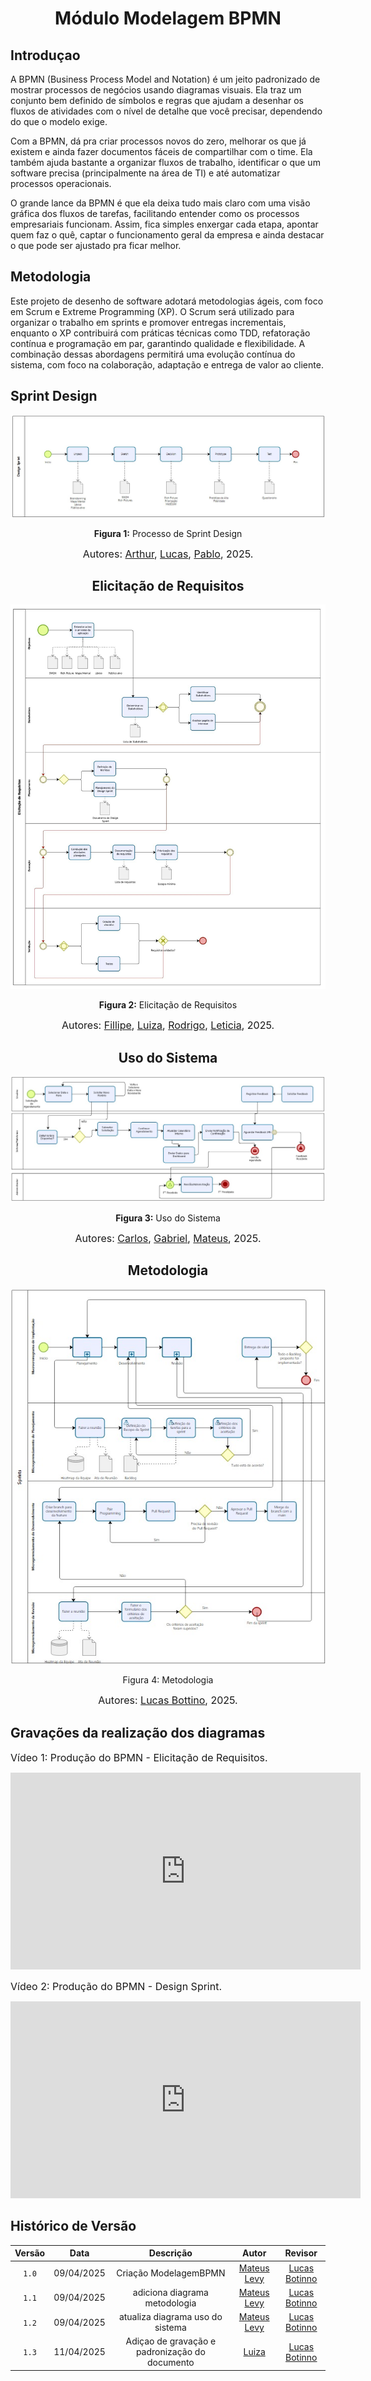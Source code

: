 <center>

# __Módulo Modelagem BPMN__

</center>

## **Introduçao**

A BPMN (Business Process Model and Notation) é um jeito padronizado de mostrar processos de negócios usando diagramas visuais. Ela traz um conjunto bem definido de símbolos e regras que ajudam a desenhar os fluxos de atividades com o nível de detalhe que você precisar, dependendo do que o modelo exige.

Com a BPMN, dá pra criar processos novos do zero, melhorar os que já existem e ainda fazer documentos fáceis de compartilhar com o time. Ela também ajuda bastante a organizar fluxos de trabalho, identificar o que um software precisa (principalmente na área de TI) e até automatizar processos operacionais.

O grande lance da BPMN é que ela deixa tudo mais claro com uma visão gráfica dos fluxos de tarefas, facilitando entender como os processos empresariais funcionam. Assim, fica simples enxergar cada etapa, apontar quem faz o quê, captar o funcionamento geral da empresa e ainda destacar o que pode ser ajustado pra ficar melhor.

## **Metodologia**

Este projeto de desenho de software adotará metodologias ágeis, com foco em Scrum e Extreme Programming (XP). O Scrum será utilizado para organizar o trabalho em sprints e promover entregas incrementais, enquanto o XP contribuirá com práticas técnicas como TDD, refatoração contínua e programação em par, garantindo qualidade e flexibilidade. A combinação dessas abordagens permitirá uma evolução contínua do sistema, com foco na colaboração, adaptação e entrega de valor ao cliente.

## Sprint Design

![Artefato Sprint Design](../assets/bpmn_designsprint/imagem-bpmn-design-sprint.jpg)

<center >

**Figura 1:** Processo de Sprint Design 


<div  style="text-align: center">

<font size="3">Autores: [Arthur](https://github.com/arthurfonsecaa), [Lucas](https://github.com/bottinolucas), [Pablo](https://github.com/Pabloserrapxx), 2025.</font>

</div>


## Elicitação de Requisitos

![Elicitação de Requisitos](../assets/bpmn_elicitacao/eli-bpmn.png)



**Figura 2:** Elicitação de Requisitos




<div  style="text-align: center">

<font size="3">Autores: [Fillipe](https://github.com/fillipeb50), [Luiza](https://github.com/LuizaMaluf), [Rodrigo](https://github.com/rodfon3301), [Leticia](https://github.com/HladczukLe), 2025.</font>

</div>

## Uso do Sistema

![Artefato usodoSistema](../assets/bpmn_uso_do_sistema/bpmn_uso_do_sistema.jpeg)



**Figura 3:** Uso do Sistema 




<div  style="text-align: center">

<font size="3">Autores: [Carlos](https://github.com/carlinn1), [Gabriel](https://github.com/gabrielsarcan), [Mateus](https://github.com/mateus9levy), 2025.</font>

</div>

## Metodologia



![Artefato Metodologia](../assets/bpmn_metodologia/imagem-bpmn-metodologia.jpg)

Figura 4: Metodologia



<div  style="text-align: center">

<font size="3">Autores: [Lucas Bottino](https://github.com/LucasBottino), 2025.</font>

</div>
</center>

## Gravações da realização dos diagramas

<font size="3"><p> Vídeo 1: Produção do BPMN - Elicitação de Requisitos.</p></font>

<div style= "max-width:450px">
<iframe width="560" height="315" src="https://www.youtube.com/embed/033lENt9pqk?si=R3IZTteRWgcHv3lg" title="YouTube video player" frameborder="0" allow="accelerometer; autoplay; clipboard-write; encrypted-media; gyroscope; picture-in-picture; web-share" referrerpolicy="strict-origin-when-cross-origin" allowfullscreen></iframe>
</div>

<font size="3"><p> Vídeo 2: Produção do BPMN - Design Sprint.</p></font>

<div style= "max-width:450px">
<iframe width="560" height="315" src="https://youtu.be/Ro1UBodqmgA" title="YouTube video player" frameborder="0" allow="accelerometer; autoplay; clipboard-write; encrypted-media; gyroscope; picture-in-picture; web-share" referrerpolicy="strict-origin-when-cross-origin" allowfullscreen></iframe>
</div>



## Histórico de Versão

| Versão |    Data    |            Descrição             |                     Autor                     |                     Revisor                      |
| :----: | :--------: | :------------------------------: | :-------------------------------------------: | :----------------------------------------------: |
| `1.0`  | 09/04/2025 |      Criação ModelagemBPMN       | [Mateus Levy](https://github.com/mateus9levy) | [Lucas Botinno](https://github.com/bottinolucas) |
| `1.1`  | 09/04/2025 |  adiciona diagrama metodologia   | [Mateus Levy](https://github.com/mateus9levy) | [Lucas Botinno](https://github.com/bottinolucas) |
| `1.2`  | 09/04/2025 | atualiza diagrama uso do sistema | [Mateus Levy](https://github.com/mateus9levy) | [Lucas Botinno](https://github.com/bottinolucas) |
| `1.3`  | 11/04/2025 | Adiçao de gravação e padronização do documento | [Luiza](https://github.com/LuizaMaluf) |[Lucas Botinno](https://github.com/bottinolucas)
